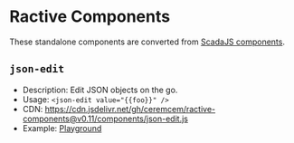 # Ractive Components 

These standalone components are converted from [ScadaJS components](https://github.com/aktos-io/scada.js/blob/master/components).

## `json-edit`

* Description: Edit JSON objects on the go.
* Usage: `<json-edit value="{{foo}}" />` 
* CDN: https://cdn.jsdelivr.net/gh/ceremcem/ractive-components@v0.11/components/json-edit.js
* Example: [Playground](https://ractive.js.org/playground/?env=docs#N4IgFiBcoE5SBTAJgcwSANCAzlA2uAC6EAO2kA9BQMZIB2AdAFbZIIA2AlgG4wN0JCFFGBoIYCALbUpFGAENqhHggC01APaSSGgXULYAAtwAMDAIzmaWnXoMUWu1ck6FmuALoBfLLkggBAHcAAgAlRWVuBAAKYAAdOjjCDkhggHIAIw0kAE80jASk5O12eWTUgANCwiSAHjAAJgA+AEk6EgBXQlqKRqbqupImgBUckgRg+WCAKQBlAHkAOWCwcQRU6K4AawnazTYm4HlIcy8e-YQmgEpgnqGB7sc6ZyRXYO55dg6EAF44kGAwAAZhoNF4vP9ghQmsEHvVmvMup1CJAen04SQJIdgHMlgxsIQYJw6ChOECctEQRoruC7ljqhUColCLoJHQ2DBUkCOnQlJxdNErvFmUUwJxsAwNBlsOIotE0lT8sFubzlAKPl8EEKHklNHRsBp2AgGOwNChov8qcFxcFqGB5CTkP8MO9Pt8rg8vB7mRCanQvSAvEA)
